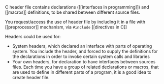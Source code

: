 C header file contains declarations ([[interfaces in programming]]) and [[macros]] definitions, to be shared between different source files.

You request/access the use of header file by including it in a file with [[preprocessor]] mechanism, via `#include` [[directives in C]]

Headers could be used for:
- System headers, which declared an interface with parts of operating system. You include the header, and forced to supply the definitions for the declarations in order to invoke certain system calls and libraries
- Your own headers, for declaration to have interfaces between sources files. Each time you have a group of related declarations or macros, that are used to define in different parts of a program, it is a good idea to create header file.